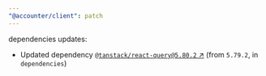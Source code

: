 ```yaml
---
"@accounter/client": patch
---
```

dependencies updates:
  - Updated dependency [`@tanstack/react-query@5.80.2` ↗︎](https://www.npmjs.com/package/@tanstack/react-query/v/5.80.2) (from `5.79.2`, in `dependencies`)
